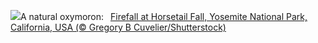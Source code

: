 ![](https://www.bing.com/th?id=OHR.YosemiteFirefall_EN-GB3012383425_UHD.jpg&w=1000)A natural oxymoron:&nbsp;&ensp;[Firefall at Horsetail Fall, Yosemite National Park, California, USA (© Gregory B Cuvelier/Shutterstock)](https://www.bing.com/th?id=OHR.YosemiteFirefall_EN-GB3012383425_UHD.jpg)
<br><br/>
